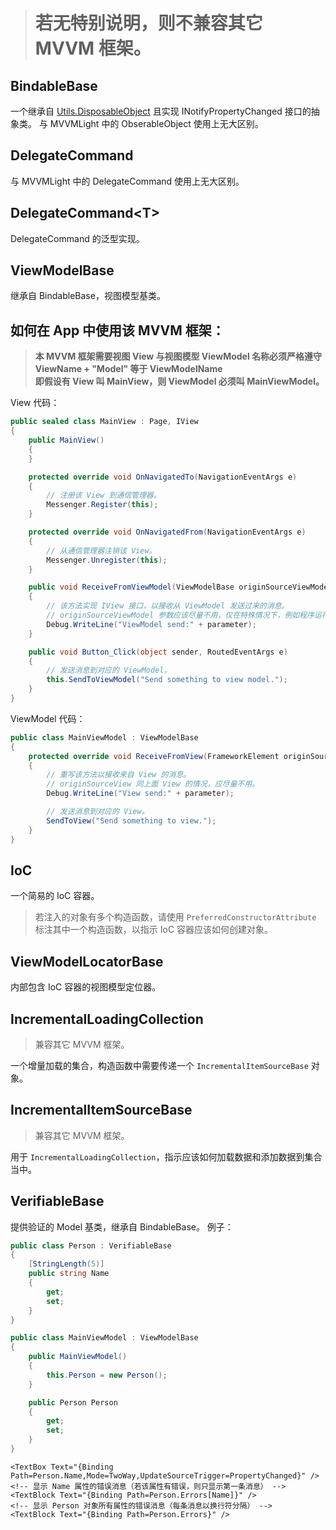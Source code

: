 > # 若无特别说明，则不兼容其它 MVVM 框架。

## BindableBase
一个继承自 [Utils.DisposableObject](https://github.com/h82258652/SoftwareKobo.UniversalToolkit3/blob/master/SoftwareKobo.UniversalToolkit/SoftwareKobo.UniversalToolkit/Utils/README.md) 且实现 INotifyPropertyChanged 接口的抽象类。
与 MVVMLight 中的 ObserableObject 使用上无大区别。

## DelegateCommand
与 MVVMLight 中的 DelegateCommand 使用上无大区别。

## DelegateCommand&lt;T&gt;
DelegateCommand 的泛型实现。

## ViewModelBase
继承自 BindableBase，视图模型基类。

## 如何在 App 中使用该 MVVM 框架：
> **本 MVVM 框架需要视图 View 与视图模型 ViewModel 名称必须严格遵守**  
> **ViewName + "Model" 等于 ViewModelName**  
> **即假设有 View 叫 MainView，则 ViewModel 必须叫 MainViewModel。**

View 代码：
```C#
public sealed class MainView : Page, IView
{
    public MainView()
    {
    }

	protected override void OnNavigatedTo(NavigationEventArgs e)
    {
		// 注册该 View 到通信管理器。
        Messenger.Register(this);
    }

    protected override void OnNavigatedFrom(NavigationEventArgs e)
    {
		// 从通信管理器注销该 View。
        Messenger.Unregister(this);
    }

    public void ReceiveFromViewModel(ViewModelBase originSourceViewModel, dynamic parameter)
    {
		// 该方法实现 IView 接口，以接收从 ViewModel 发送过来的消息。
		// originSourceViewModel 参数应该尽量不用，仅在特殊情况下，例如程序运行时存在多个该 View 所对应的 ViewModel 的实例时需要用作检查才使用。
		Debug.WriteLine("ViewModel send:" + parameter);
    }

	public void Button_Click(object sender, RoutedEventArgs e)
	{
		// 发送消息到对应的 ViewModel。
		this.SendToViewModel("Send something to view model.");
	}
}
```
ViewModel 代码：
```C#
public class MainViewModel : ViewModelBase
{
	protected override void ReceiveFromView(FrameworkElement originSourceView, dynamic parameter)
    {
		// 重写该方法以接收来自 View 的消息。
		// originSourceView 同上面 View 的情况，应尽量不用。
		Debug.WriteLine("View send:" + parameter);

		// 发送消息到对应的 View。
		SendToView("Send something to view.");
	}
} 
```

## IoC
一个简易的 IoC 容器。
> 若注入的对象有多个构造函数，请使用 ```PreferredConstructorAttribute``` 标注其中一个构造函数，以指示 IoC 容器应该如何创建对象。

## ViewModelLocatorBase
内部包含 IoC 容器的视图模型定位器。

## IncrementalLoadingCollection
> 兼容其它 MVVM 框架。

一个增量加载的集合，构造函数中需要传递一个 ```IncrementalItemSourceBase``` 对象。

## IncrementalItemSourceBase
> 兼容其它 MVVM 框架。

用于 ```IncrementalLoadingCollection```，指示应该如何加载数据和添加数据到集合当中。

## VerifiableBase
提供验证的 Model 基类，继承自 BindableBase。
例子：
```C#
public class Person : VerifiableBase
{
	[StringLength(5)]
    public string Name
    {
        get;
		set;
    }
}

public class MainViewModel : ViewModelBase
{
	public MainViewModel()
	{
		this.Person = new Person();
	}

    public Person Person
    {
        get;
		set;
    }
}
```
```XAML
<TextBox Text="{Binding Path=Person.Name,Mode=TwoWay,UpdateSourceTrigger=PropertyChanged}" />
<!-- 显示 Name 属性的错误消息（若该属性有错误，则只显示第一条消息） -->
<TextBlock Text="{Binding Path=Person.Errors[Name]}" />
<!-- 显示 Person 对象所有属性的错误消息（每条消息以换行符分隔） -->
<TextBlock Text="{Binding Path=Person.Errors}" />
```
